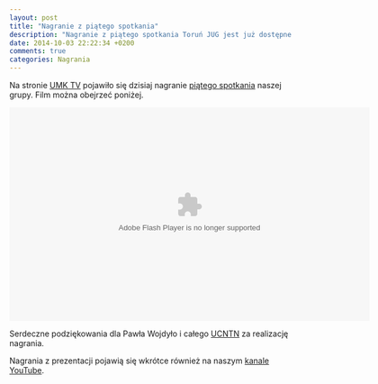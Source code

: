 ```yaml
---
layout: post
title: "Nagranie z piątego spotkania"
description: "Nagranie z piątego spotkania Toruń JUG jest już dostępne na stronie UMK TV!"
date: 2014-10-03 22:22:34 +0200
comments: true
categories: Nagrania
---
```

Na stronie <a href="http://tv.umk.pl/?id=2451" target="_blank">UMK TV</a> pojawiło się dzisiaj nagranie <a href="{{ root_url }}/news/2014/09/10/spotkanie-5/">piątego spotkania</a> naszej grupy. Film można obejrzeć poniżej.

<div class="row text-center" style="margin-top: 10px; margin-bottom: 10px;">
  <div class="col-md-12">
    <object type="application/x-shockwave-flash" data="http://tv.umk.pl/extp/ExtPlayer.swf" width="640" height="379">
      <param name="movie" value="http://tv.umk.pl/extp/ExtPlayer.swf"/>
      <param name="allowScriptAccess" value="always" />
      <param name="flashVars" value="movieID=2451&amp;width=640" />
    </object>
  </div>
</div>

Serdeczne podziękowania dla Pawła Wojdyło i&nbsp;całego <a href="http://www.ucntn.umk.pl" target="_blank">UCNTN</a> za realizację nagrania.

Nagrania z&nbsp;prezentacji pojawią się wkrótce również na naszym <a href="https://www.youtube.com/channel/UCLuHypXd9ODOivs7gRpxNZg" target="_blank">kanale YouTube</a>.